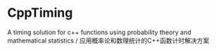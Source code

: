 # CppTiming
A timing solution for c++ functions using probability theory and mathematical statistics / 应用概率论和数理统计的C++函数计时解决方案
